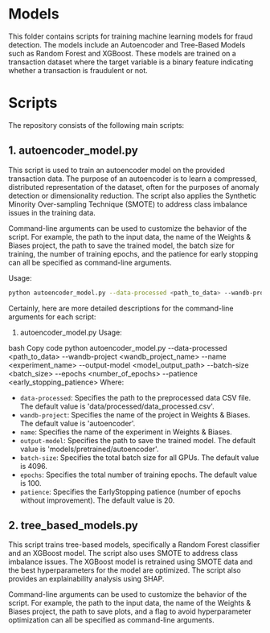 # Models

This folder contains scripts for training machine learning models for fraud detection. The models include an Autoencoder and Tree-Based Models such as Random Forest and XGBoost. These models are trained on a transaction dataset where the target variable is a binary feature indicating whether a transaction is fraudulent or not.

# Scripts
The repository consists of the following main scripts:

## 1. autoencoder_model.py
This script is used to train an autoencoder model on the provided transaction data. The purpose of an autoencoder is to learn a compressed, distributed representation of the dataset, often for the purposes of anomaly detection or dimensionality reduction. The script also applies the Synthetic Minority Over-sampling Technique (SMOTE) to address class imbalance issues in the training data.

Command-line arguments can be used to customize the behavior of the script. For example, the path to the input data, the name of the Weights & Biases project, the path to save the trained model, the batch size for training, the number of training epochs, and the patience for early stopping can all be specified as command-line arguments.

Usage: 

```bash
python autoencoder_model.py --data-processed <path_to_data> --wandb-project <wandb_project_name> --name <experiment_name> --output-model <model_output_path> --batch-size <batch_size> --epochs <number_of_epochs> --patience <early_stopping_patience>
```


Certainly, here are more detailed descriptions for the command-line arguments for each script:

1. autoencoder_model.py
Usage:

bash
Copy code
python autoencoder_model.py --data-processed <path_to_data> --wandb-project <wandb_project_name> --name <experiment_name> --output-model <model_output_path> --batch-size <batch_size> --epochs <number_of_epochs> --patience <early_stopping_patience>
Where:

- `data-processed`: Specifies the path to the preprocessed data CSV file. The default value is 'data/processed/data_processed.csv'.
- `wandb-project`: Specifies the name of the project in Weights & Biases. The default value is 'autoencoder'.
- `name`: Specifies the name of the experiment in Weights & Biases.
- `output-model`: Specifies the path to save the trained model. The default value is 'models/pretrained/autoencoder'.
- `batch-size`: Specifies the total batch size for all GPUs. The default value is 4096.
- `epochs`: Specifies the total number of training epochs. The default value is 100.
- `patience`: Specifies the EarlyStopping patience (number of epochs without improvement). The default value is 20.


## 2. tree_based_models.py
This script trains tree-based models, specifically a Random Forest classifier and an XGBoost model. The script also uses SMOTE to address class imbalance issues. The XGBoost model is retrained using SMOTE data and the best hyperparameters for the model are optimized. The script also provides an explainability analysis using SHAP.

Command-line arguments can be used to customize the behavior of the script. For example, the path to the input data, the name of the Weights & Biases project, the path to save plots, and a flag to avoid hyperparameter optimization can all be specified as command-line arguments.
